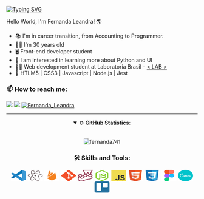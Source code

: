 [![Typing SVG](https://readme-typing-svg.herokuapp.com?color=21FF0F&lines=+Wellcome+to+my+GitHub)](https://git.io/typing-svg)

  Hello World, I'm Fernanda Leandra! 🌎 

- 📚 I'm in career transition, from Accounting to Programmer.
- 🙋‍♀️ I'm 30 years old
- 🖥️ Front-end developer student
- 🤔 I am interested in learning more about Python and UI
- 👩‍💻 Web development student at Laboratoria Brasil -  [ < LAB > ](https://www.laboratoria.la/)
- 🌱 HTLM5 | CSS3 | Javascript | Node.js | Jest


###  📫 How to reach me:
<div>
    <a href = "mailto:fernanda2pc@gmail.com"><img  aligh="center" src="https://img.shields.io/badge/-Gmail-%23333?style=for-the-badge&logo=gmail&logoColor=white" target="_blank"></a>
    <a href="https://www.linkedin.com/in/fernanda-leandra/" target="_blank"><img  aligh="center" src="https://img.shields.io/badge/-LinkedIn-%230077B5?style=for-the-badge&logo=linkedin&logoColor=white" target="_blank"></a>
    <a href="https://www.instagram.com/_fernanda.leandra/" target="blank"><img src="https://img.shields.io/badge/Instagram-E4405F?style=for-the-badge&logo=instagram&logoColor=white" alt="Fernanda_Leandra"></a> 
</div>

--------------------------------------------------
<details open align="center">
  <br>
    <summary>⚙ <b>GitHub Statistics</b>: </summary>
<p align="center"><img align="center" src="https://github-readme-stats.vercel.app/api/top-langs?username=fernanda741&show_icons=true&locale=en&layout=compact&theme=tokyonight" alt="fernanda741" width="495"/></p>
  

###   <h3><b>🛠 Skills and Tools: </b></h3>  
<div style="display: inline_block" align="center">
 <img align="center"  alt="VScode" height="30" width="40" src="https://raw.githubusercontent.com/devicons/devicon/master/icons/vscode/vscode-original.svg">
<img align="center"  alt="atom" height="30" width="40" src="https://raw.githubusercontent.com/devicons/devicon/master/icons/atom/atom-original.svg">
<img align="center"  alt="firebase" height="30" width="40" src="https://raw.githubusercontent.com/devicons/devicon/master/icons/firebase/firebase-plain.svg">	
<img align="center"  alt="Git" height="30" width="40" src="https://raw.githubusercontent.com/devicons/devicon/master/icons/git/git-original.svg">
 <img align="center"  alt="Jest" height="30" width="40" src="https://raw.githubusercontent.com/devicons/devicon/master/icons/jest/jest-plain.svg">
<img align="center"  alt="nodejs" height="30" width="40" src="https://raw.githubusercontent.com/devicons/devicon/master/icons/nodejs/nodejs-original.svg">
  <img align="center"  alt="Js" height="30" width="40" src="https://raw.githubusercontent.com/devicons/devicon/master/icons/javascript/javascript-original.svg">
  <img align="center"  alt="HTML" height="30" width="40" src="https://raw.githubusercontent.com/devicons/devicon/master/icons/html5/html5-original.svg">
  <img align="center"  alt="CSS" height="30" width="40" src="https://raw.githubusercontent.com/devicons/devicon/master/icons/css3/css3-original.svg">  
  <img align="center"  alt="Figma" height="30" width="40" src="https://raw.githubusercontent.com/devicons/devicon/master/icons/figma/figma-original.svg">
<img align="center"  alt="Canva" height="30" width="40" src="https://raw.githubusercontent.com/devicons/devicon/master/icons/canva/canva-original.svg">	
 <img align="center"  alt=trello" height="30" width="40" src="https://raw.githubusercontent.com/devicons/devicon/master/icons/trello/trello-plain.svg">
</div>


 

